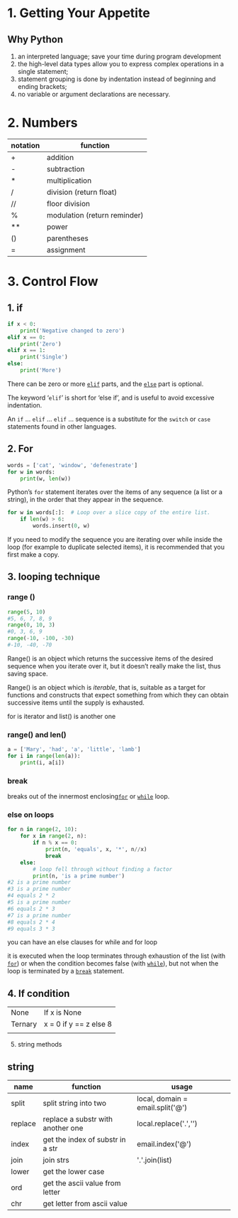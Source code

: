 # 1. Getting Your Appetite 

## Why Python 

1. an interpreted language; save your time during program development 
2. the high-level data types allow you to express complex operations in a single statement;
3. statement grouping is done by indentation instead of beginning and ending brackets;
4. no variable or argument declarations are necessary.

# 2.  Numbers



| notation | function                     |
| -------- | ---------------------------- |
| +        | addition                     |
| -        | subtraction                  |
| *        | multiplication               |
| /        | division (return float)      |
| //       | floor division               |
| %        | modulation (return reminder) |
| **       | power                        |
| ()       | parentheses                  |
| =        | assignment                   |

# 3. Control Flow 

## 1. if 

```python
if x < 0:
    print('Negative changed to zero')
elif x == 0:
    print('Zero')
elif x == 1:
    print('Single')
else:
    print('More')
```

There can be zero or more [`elif`](https://docs.python.org/3/reference/compound_stmts.html#elif) parts, and the [`else`](https://docs.python.org/3/reference/compound_stmts.html#else) part is optional. 

The keyword ‘`elif`’ is short for ‘else if’, and is useful to avoid excessive indentation. 

An  `if` … `elif` … `elif` … sequence is a substitute for the `switch` or `case` statements found in other languages.

## 2. For

```python
words = ['cat', 'window', 'defenestrate']
for w in words:
    print(w, len(w))
```

Python’s `for` statement iterates over the items of any sequence (a list or a string), in the order that they appear in the sequence.

```python
for w in words[:]:  # Loop over a slice copy of the entire list.
    if len(w) > 6:
        words.insert(0, w)

```

If you need to modify the sequence you are iterating over while inside the loop (for example to duplicate selected items), it is recommended that you first make a copy. 

## 3. looping technique

### range ()

```python
range(5, 10)
#5, 6, 7, 8, 9
range(0, 10, 3)
#0, 3, 6, 9
range(-10, -100, -30)
#-10, -40, -70
```

Range() is an object which returns the successive items of the desired sequence when you iterate over it, but it doesn’t really make the list, thus saving space. 

Range() is an object which is *iterable*, that is, suitable as a target for functions and constructs that expect something from which they can obtain successive items until the supply is exhausted.

for is iterator and list() is another one

### range() and len()

```python
a = ['Mary', 'had', 'a', 'little', 'lamb']
for i in range(len(a)):
    print(i, a[i])
```

### break

breaks out of the innermost enclosing[`for`](https://docs.python.org/3/reference/compound_stmts.html#for) or [`while`](https://docs.python.org/3/reference/compound_stmts.html#while) loop.

### else on loops

```python
for n in range(2, 10):
    for x in range(2, n):
        if n % x == 0:
            print(n, 'equals', x, '*', n//x)
            break
    else:
        # loop fell through without finding a factor
        print(n, 'is a prime number')
#2 is a prime number
#3 is a prime number
#4 equals 2 * 2
#5 is a prime number
#6 equals 2 * 3
#7 is a prime number
#8 equals 2 * 4
#9 equals 3 * 3
```

you can have an else clauses for while and for loop 

it is executed when the loop terminates through exhaustion of the list (with [`for`](https://docs.python.org/3/reference/compound_stmts.html#for)) or when the condition becomes false (with [`while`](https://docs.python.org/3/reference/compound_stmts.html#while)), but not when the loop is terminated by a [`break`](https://docs.python.org/3/reference/simple_stmts.html#break) statement.

## 4. If condition 

|         |                        |
| ------- | ---------------------- |
| None    | If x is None           |
| Ternary | x = 0 if y == z else 8 |
|         |                        |

5. string methods

## string

| name    | function                          | usage                            |
| ------- | --------------------------------- | -------------------------------- |
| split   | split string into two             | local, domain = email.split('@') |
| replace | replace a substr with another one | local.replace('.','')            |
| index   | get the index of substr in a str  | email.index('@')                 |
| join    | join strs                         | '.'.join(list)                   |
| lower   | get the lower case                |                                  |
| ord     | get the ascii value from letter   |                                  |
| chr     | get letter from ascii value       |                                  |
